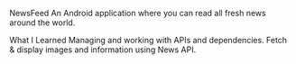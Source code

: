 NewsFeed
An Android application where you can read all fresh news around the world.

What I Learned
Managing and working with APIs and dependencies.
Fetch & display images and information using News API.
